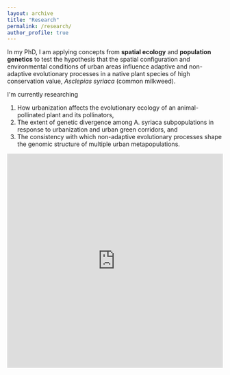 ```yaml
---
layout: archive
title: "Research"
permalink: /research/
author_profile: true
---
```


In my PhD, I am applying concepts from **spatial ecology** and **population genetics** to test the hypothesis that the spatial configuration and environmental conditions of urban areas influence adaptive and non-adaptive evolutionary processes in a native plant species of high conservation value, *Asclepias syriaca* (common milkweed).

I'm currently researching
  1. How urbanization affects the evolutionary ecology of an animal-pollinated plant and its pollinators,
  2. The extent of genetic divergence among A. syriaca subpopulations in response to urbanization and urban green corridors, and
  3. The consistency with which non-adaptive evolutionary processes shape the genomic structure of multiple urban metapopulations.
  
  

<iframe src="https://storymaps.arcgis.com/stories/446efee44f8d49578d3c62bfe2c25fc1" width="100%" height="500px" frameborder="0" allowfullscreen allow="geolocation"></iframe>
